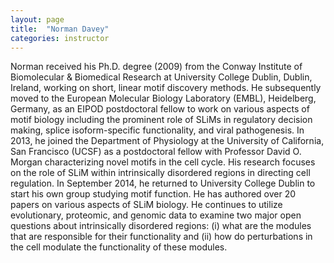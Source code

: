```yaml
---
layout: page
title:  "Norman Davey"
categories: instructor
---
```


Norman received his Ph.D. degree (2009) from the Conway Institute of Biomolecular & Biomedical Research at University College Dublin, Dublin, Ireland, working on short, linear motif discovery methods. He subsequently moved to the European Molecular Biology Laboratory (EMBL), Heidelberg, Germany, as an EIPOD postdoctoral fellow to work on various aspects of motif biology including the prominent role of SLiMs in regulatory decision making, splice isoform-specific functionality, and viral pathogenesis. In 2013, he joined the Department of Physiology at the University of California, San Francisco (UCSF) as a postdoctoral fellow with Professor David O. Morgan characterizing novel motifs in the cell cycle. His research focuses on the role of SLiM within intrinsically disordered regions in directing cell regulation. In September 2014, he returned to University College Dublin to start his own group studying motif function. He has authored over 20 papers on various aspects of SLiM biology. He continues to utilize evolutionary, proteomic, and genomic data to examine two major open questions about intrinsically disordered regions: (i) what are the modules that are responsible for their functionality and (ii) how do perturbations in the cell modulate the functionality of these modules.